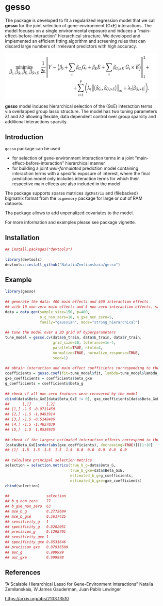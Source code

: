 # gesso

The package is developed to fit a regularized regression model that we call **gesso** for the joint selection of gene-environment (GxE) interactions. The model focuses on a single environmental exposure and induces a "main-effect-before-interaction" hierarchical structure. We developed and implemented an efficient fitting algorithm and screening rules that can discard large numbers of irrelevant predictors with high accuracy.

<img src="./man/figures/gesso_model.png" width="652" height="150.4">

**gesso** model induces hierarchical selection of the (GxE) interaction terms via overlapped group lasso structure. The model has two tuning parameters λ1 and λ2 allowing flexible, data dependent control over group sparsity and additional interactions sparsity.

## Introduction
`gesso` package can be used

 * for selection of gene-environment interaction terms in a joint "main-effect-before-interaction" hierarchical manner
 * for building a joint *well-formulated* prediction model containing interaction terms with a specific exposure of interest, where the final prediction model only includes interaction terms for which their respective main effects are also included in the model
 
The package supports sparse matrices `dgCMatrix` and (filebacked) bigmatrix format from the `bigmemory` package for large or out of RAM datasets. 

Tha package allows to add unpenalized covariates to the model.

For more information and examples please see package vignette.

## Installation
```R
## install.packages("devtools")

library(devtools)
devtools::install_github("NataliaZemlianskaia/gesso")
```
## Example
```R
library(gesso)

## generate the data: 400 main effects and 400 interaction effects 
## with 10 non-zero main effects and 5 non-zero interaction effects, sample size equal to 150
data = data.gen(sample_size=150, p=400, 
                n_g_non_zero=10, n_gxe_non_zero=5, 
                family="gaussian", mode="strong_hierarchical")

## tune the model over a 2D grid of hyperparameters   
tune_model = gesso.cv(data$G_train, data$E_train, data$Y_train, 
                      grid_size=20, tolerance=1e-4,
                      parallel=TRUE, nfold=4,
                      normalize=TRUE, normalize_response=TRUE,
                      seed=1)

## obtain interaction and main effect coefficietns corresponding to the best model
coefficients = gesso.coef(fit=tune_model$fit, lambda=tune_model$lambda_min)
gxe_coefficients = coefficients$beta_gxe                      
g_coefficients = coefficients$beta_g    

## check if all non-zero features were recovered by the model
cbind(data$Beta_GxE[data$Beta_GxE != 0], gxe_coefficients[data$Beta_GxE != 0])
##      [,1]       [,2]
## [1,] -1.5 -0.9711450
## [2,] -1.5 -1.9493914
## [3,] -1.5 -0.5148486
## [4,] -1.5 -1.4827039
## [5,]  1.5  1.8539925

## check if the largest estimated interaction effects correspond to the true non-zero coefficients
(data$Beta_GxE[order(abs(gxe_coefficients), decreasing=TRUE)])[1:10]
## [1] -1.5  1.5 -1.5  1.5 -1.5  0.0  0.0  0.0  0.0  0.0

## calculate principal selection metrics
selection = selection.metrics(true_b_g=data$Beta_G, 
                              true_b_gxe=data$Beta_GxE, 
                              estimated_b_g=g_coefficients,
                              estimated_b_gxe=gxe_coefficients)
cbind(selection)

##                 selection 
## b_g_non_zero    77        
## b_gxe_non_zero  63        
## mse_b_g         0.2775684 
## mse_b_gxe       0.5617425 
## sensitivity_g   1         
## specificity_g   0.8282051 
## precision_g     0.1298701 
## sensitivity_gxe 1         
## specificity_gxe 0.8531646 
## precision_gxe   0.07936508
## auc_g           0.999999  
## auc_gxe         0.999998  
```
## References

”A Scalable Hierarchical Lasso for Gene-Environment Interactions” Natalia Zemlianskaia, W.James Gauderman, Juan Pablo Lewinger

https://arxiv.org/abs/2103.13510
